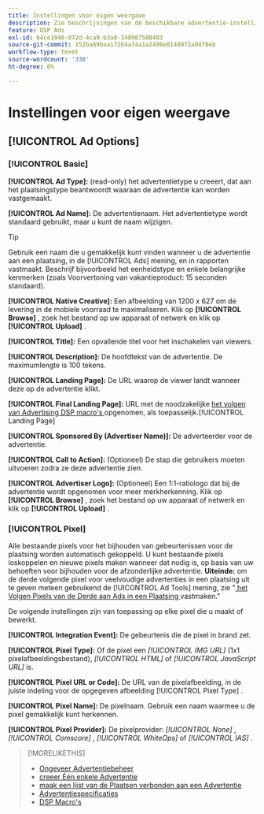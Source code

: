 ```yaml
---
title: Instellingen voor eigen weergave
description: Zie beschrijvingen van de beschikbare advertentie-instellingen voor native weergaveadvertenties.
feature: DSP Ads
exl-id: 64ce1946-072d-4ca9-b3a8-348987580403
source-git-commit: 152ba89baa17264a74a1a2498e0140972a0470eb
workflow-type: tm+mt
source-wordcount: '338'
ht-degree: 0%

---
```


# Instellingen voor eigen weergave

## [!UICONTROL Ad Options]

### [!UICONTROL Basic]

**[!UICONTROL Ad Type]:** (read-only) het advertentietype u creeert, dat aan het plaatsingstype beantwoordt waaraan de advertentie kan worden vastgemaakt.

**[!UICONTROL Ad Name]:** De advertentienaam. Het advertentietype wordt standaard gebruikt, maar u kunt de naam wijzigen.

>[!TIP]
>
> Gebruik een naam die u gemakkelijk kunt vinden wanneer u de advertentie aan een plaatsing, in de [!UICONTROL Ads] mening, en in rapporten vastmaakt. Beschrijf bijvoorbeeld het eenheidstype en enkele belangrijke kenmerken (zoals Voorvertoning van vakantieproduct: 15 seconden standaard).

**[!UICONTROL Native Creative]:** Een afbeelding van 1200 x 627 om de levering in de mobiele voorraad te maximaliseren. Klik op **[!UICONTROL Browse]** , zoek het bestand op uw apparaat of netwerk en klik op **[!UICONTROL Upload]** .

**[!UICONTROL Title]:** Een opvallende titel voor het inschakelen van viewers.

**[!UICONTROL Description]:** De hoofdtekst van de advertentie. De maximumlengte is 100 tekens.

**[!UICONTROL Landing Page]:** De URL waarop de viewer landt wanneer deze op de advertentie klikt.

**[!UICONTROL Final Landing Page]:** URL met de noodzakelijke [ het volgen van Advertising DSP macro&#39;s ](/help/dsp/campaign-management/macros.md) opgenomen, als toepasselijk.[!UICONTROL Landing Page]

**[!UICONTROL Sponsored By (Advertiser Name)]:** De adverteerder voor de advertentie.

**[!UICONTROL Call to Action]:** (Optioneel) De stap die gebruikers moeten uitvoeren zodra ze deze advertentie zien.

**[!UICONTROL Advertiser Logo]:** (Optioneel) Een 1:1-ratiologo dat bij de advertentie wordt opgenomen voor meer merkherkenning. Klik op **[!UICONTROL Browse]** , zoek het bestand op uw apparaat of netwerk en klik op **[!UICONTROL Upload]** .

### [!UICONTROL Pixel]

Alle bestaande pixels voor het bijhouden van gebeurtenissen voor de plaatsing worden automatisch gekoppeld. U kunt bestaande pixels loskoppelen en nieuwe pixels maken wanneer dat nodig is, op basis van uw behoeften voor bijhouden voor de afzonderlijke advertentie. **Uiteinde:** om de derde volgende pixel voor veelvoudige advertenties in een plaatsing uit te geven meteen gebruikend de [!UICONTROL Ad Tools] mening, zie &quot;[ het Volgen Pixels van de Derde aan Ads in een Plaatsing ](/help/dsp/campaign-management/ads/ad-attach-to-placement.md#attach-pixels-ads) vastmaken.&quot;

De volgende instellingen zijn van toepassing op elke pixel die u maakt of bewerkt.

**[!UICONTROL Integration Event]:** De gebeurtenis die de pixel in brand zet.

**[!UICONTROL Pixel Type]:** Of de pixel een *[!UICONTROL IMG URL]* (1x1 pixelafbeeldingsbestand), *[!UICONTROL HTML]* of *[!UICONTROL JavaScript URL]* is.

**[!UICONTROL Pixel URL or Code]:** De URL van de pixelafbeelding, in de juiste indeling voor de opgegeven afbeelding [!UICONTROL Pixel Type] .

**[!UICONTROL Pixel Name]:** De pixelnaam. Gebruik een naam waarmee u de pixel gemakkelijk kunt herkennen.

**[!UICONTROL Pixel Provider]:** De pixelprovider: *[!UICONTROL None]* , *[!UICONTROL Comscore]* , *[!UICONTROL WhiteOps]* of *[!UICONTROL IAS]* .

>[!MORELIKETHIS]
>
>* [ Ongeveer Advertentiebeheer ](ad-about.md)
>* [ creeer Één enkele Advertentie ](ad-create.md)
>* [ maak een lijst van de Plaatsen verbonden aan een Advertentie ](/help/dsp/campaign-management/ads/ad-list-placements.md)
>* [ Advertentiespecificaties ](ad-specs.md)
>* [ DSP Macro&#39;s ](/help/dsp/campaign-management/macros.md)
